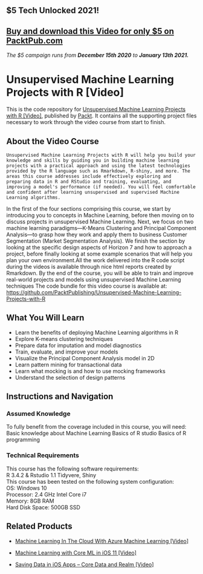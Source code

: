 ## $5 Tech Unlocked 2021!
[Buy and download this Video for only $5 on PacktPub.com](https://www.packtpub.com/product/unsupervised-machine-learning-projects-with-r-video/9781788622820)
-----
*The $5 campaign         runs from __December 15th 2020__ to __January 13th 2021.__*

# Unsupervised Machine Learning Projects with R [Video]
This is the code repository for [Unsupervised Machine Learning Projects with R [Video]](https://www.packtpub.com/big-data-and-business-intelligence/unsupervised-machine-learning-projects-r-video?utm_source=github&utm_medium=repository&utm_campaign=9781788622820), published by [Packt](https://www.packtpub.com/?utm_source=github). It contains all the supporting project files necessary to work through the video course from start to finish.
## About the Video Course
	Unsupervised Machine Learning Projects with R will help you build your knowledge and skills by guiding you in building machine learning projects with a practical approach and using the latest technologies provided by the R language such as Rmarkdown, R-shiny, and more. The areas this course addresses include effectively exploring and preparing data in R and RStudio and training, evaluating, and improving a model's performance (if needed). You will feel comfortable and confident after learning unsupervised and supervised Machine Learning algorithms.
In the first of the four sections comprising this course, we start by introducing you to concepts in Machine Learning, before then moving on to discuss projects in unsupervised Machine Learning. Next, we focus on two machine learning paradigms—K-Means Clustering and Principal Component Analysis—to grasp how they work and apply them to business Customer Segmentation (Market Segmentation Analysis). We finish the section by looking at the specific design aspects of Horizon 7 and how to approach a project, before finally looking at some example scenarios that will help you plan your own environment.All the work delivered into the R code script during the videos is available through nice html reports created by Rmarkdown.
By the end of the course, you will be able to train and improve real-world projects and models using unsupervised Machine Learning techniques
The code bundle for this video course is available at: https://github.com/PacktPublishing/Unsupervised-Machine-Learning-Projects-with-R

<H2>What You Will Learn</H2>
<DIV class=book-info-will-learn-text>
<UL>
<LI>Learn the benefits of deploying Machine Learning algorithms in R 
<LI>Explore K-means clustering techniques
<LI>Prepare data for imputation and model diagnostics
<LI>Train, evaluate, and improve your models 
<LI>Visualize the Principal Component Analysis model in 2D 
<LI>Learn pattern mining for transactional data
<LI>Learn what mocking is and how to use mocking frameworks 
<LI>Understand the selection of design patterns </LI></UL></DIV>

## Instructions and Navigation
### Assumed Knowledge
To fully benefit from the coverage included in this course, you will need:<br/>
Basic knowledge about Machine Learning 
Basics of R studio
Basics of R programming

### Technical Requirements
This course has the following software requirements:<br/>
R 3.4.2 & Rstudio 1.1
Tidyvere, Shiny<br/>
This course has been tested on the following system configuration:<br/>
OS: Windows 10<br/>
Processor: 2.4 GHz Intel Core i7<br/>
Memory: 8GB RAM<br/>
Hard Disk Space: 500GB SSD<br/>


## Related Products
* [Machine Learning In The Cloud With Azure Machine Learning [Video]](https://www.packtpub.com/application-development/machine-learning-cloud-azure-machine-learning-video?utm_source=github&utm_medium=repository&utm_campaign=9781789347524)

* [Machine Learning with Core ML in iOS 11 [Video]](https://www.packtpub.com/big-data-and-business-intelligence/machine-learning-core-ml-ios-11-video?utm_source=github&utm_medium=repository&utm_campaign=9781788620208)

* [Saving Data in iOS Apps – Core Data and Realm [Video]](https://www.packtpub.com/application-development/saving-data-ios-apps-–-core-data-and-realm-video?utm_source=github&utm_medium=repository&utm_campaign=9781788299442)

